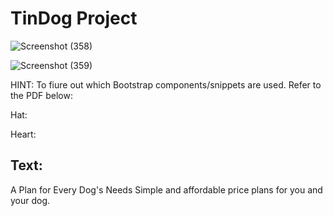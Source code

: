 # TinDog Project

![Screenshot (358)](https://github.com/2115425Amar/BootstrapDogFunding/assets/113373133/1b17081c-f12b-476e-84e5-6f66be23f42f)


![Screenshot (359)](https://github.com/2115425Amar/BootstrapDogFunding/assets/113373133/12b891f9-317f-467f-bb96-2726e148d850)


HINT: To fiure out which Bootstrap components/snippets are used. Refer to the PDF below:

Hat:


Heart:


## Text:

A Plan for Every Dog's Needs
Simple and affordable price plans for you and your dog.



 
 
